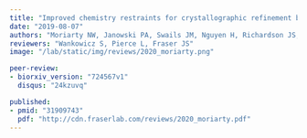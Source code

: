 ```yaml
---
title: "Improved chemistry restraints for crystallographic refinement by integrating the Amber force field into Phenix"
date: "2019-08-07"
authors: "Moriarty NW, Janowski PA, Swails JM, Nguyen H, Richardson JS, Case DA, Adams PD"
reviewers: "Wankowicz S, Pierce L, Fraser JS"
image: "/lab/static/img/reviews/2020_moriarty.png"

peer-review:
- biorxiv_version: "724567v1"
  disqus: "24kzuvq"

published:
- pmid: "31909743"
  pdf: "http://cdn.fraserlab.com/reviews/2020_moriarty.pdf"
---
```

